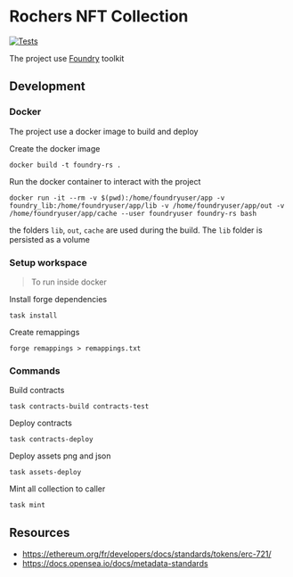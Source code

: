 # Rochers NFT Collection
[![Tests](https://github.com/icyfry/nft-rochers/actions/workflows/test.yml/badge.svg)](https://github.com/icyfry/nft-rochers/actions/workflows/test.yml)

The project use [Foundry](https://github.com/foundry-rs/foundry) toolkit

## Development

### Docker

The project use a docker image to build and deploy

Create the docker image
```
docker build -t foundry-rs .
```

Run the docker container to interact with the project
```
docker run -it --rm -v $(pwd):/home/foundryuser/app -v foundry_lib:/home/foundryuser/app/lib -v /home/foundryuser/app/out -v /home/foundryuser/app/cache --user foundryuser foundry-rs bash
```

the folders `lib`, `out`, `cache` are used during the build. The `lib` folder is persisted as a volume

### Setup workspace

> To run inside docker

Install forge dependencies
```
task install
```

Create remappings
```
forge remappings > remappings.txt
```

### Commands

Build contracts
```
task contracts-build contracts-test
```

Deploy contracts
```
task contracts-deploy
```

Deploy assets png and json
```
task assets-deploy
```

Mint all collection to caller
```
task mint
```

## Resources

* https://ethereum.org/fr/developers/docs/standards/tokens/erc-721/
* https://docs.opensea.io/docs/metadata-standards
